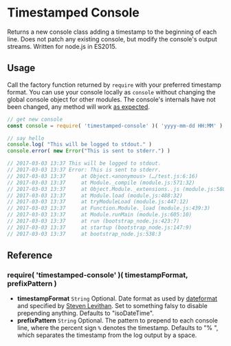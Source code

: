 # Timestamped Console

Returns a new console class adding a timestamp to the beginning of each line.
Does not patch any existing console, but modify the console's output streams.
Written for node.js in ES2015.

## Usage

Call the factory function returned by `require` with your preferred timestamp format.
You can use your console locally as `console` without changing the global console object for other modules.
The console's internals have not been changed, any method will work [as expected](https://nodejs.org/api/console.html).

```javascript
// get new console
const console = require( 'timestamped-console' )( 'yyyy-mm-dd HH:MM' )

// say hello
console.log( "This will be logged to stdout." )
console.error( new Error("This is sent to stderr.") )

// 2017-03-03 13:37 This will be logged to stdout.
// 2017-03-03 13:37 Error: This is sent to stderr.
// 2017-03-03 13:37     at Object.<anonymous> (…/test.js:6:16)
// 2017-03-03 13:37     at Module._compile (module.js:571:32)
// 2017-03-03 13:37     at Object.Module._extensions..js (module.js:580:10)
// 2017-03-03 13:37     at Module.load (module.js:488:32)
// 2017-03-03 13:37     at tryModuleLoad (module.js:447:12)
// 2017-03-03 13:37     at Function.Module._load (module.js:439:3)
// 2017-03-03 13:37     at Module.runMain (module.js:605:10)
// 2017-03-03 13:37     at run (bootstrap_node.js:423:7)
// 2017-03-03 13:37     at startup (bootstrap_node.js:147:9)
// 2017-03-03 13:37     at bootstrap_node.js:538:3
```

## Reference

### require( 'timestamped-console' )( timestampFormat, prefixPattern )

- **timestampFormat** `String` Optional. Date format as used by [dateformat](https://www.npmjs.com/package/dateformat) and specified by [Steven Levithan](http://blog.stevenlevithan.com/archives/date-time-format). Set to something falsy to disable prepending anything. Defaults to "isoDateTime".
- **prefixPattern** `String` Optional. The pattern to prepend to each console line, where the percent sign `%` denotes the timestamp. Defaults to "% ", which separates the timestamp from the log output by a space.
